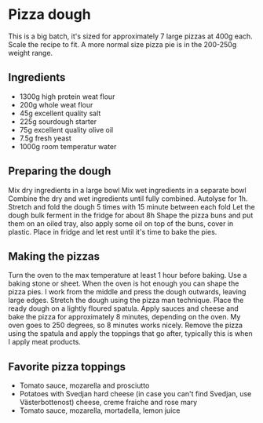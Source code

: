# Pizza dough

This is a big batch, it's sized for approximately 7 large pizzas at 400g each.
Scale the recipe to fit. A more normal size pizza pie is in the 200-250g weight
range.

## Ingredients

* 1300g   high protein weat flour
* 200g    whole weat flour
* 45g     excellent quality salt
* 225g    sourdough starter
* 75g     excellent quality olive oil
* 7.5g    fresh yeast
* 1000g   room temperatur water

## Preparing the dough

Mix dry ingredients in a large bowl
Mix wet ingredients in a separate bowl
Combine the dry and wet ingredients until fully combined.
Autolyse for 1h.
Stretch and fold the dough 5 times with 15 minute between each fold
Let the dough bulk ferment in the fridge for about 8h
Shape the pizza buns and put them on an oiled tray, also apply some oil on top
of the buns, cover in plastic.
Place in fridge and let rest until it's time to bake the pies.

## Making the pizzas

Turn the oven to the max temperature at least 1 hour before baking. Use a
baking stone or sheet.
When the oven is hot enough you can shape the pizza pies.
I work from the middle and press the dough outwards, leaving large edges.
Stretch the dough using the pizza man technique.
Place the ready dough on a lightly floured spatula.
Apply sauces and cheese and bake the pizza for approximately 8 minutes,
depending on the oven. My oven goes to 250 degrees, so 8 minutes works nicely.
Remove the pizza using the spatula and apply the toppings that go after,
typically this is when I apply meat products.

## Favorite pizza toppings

* Tomato sauce, mozarella and prosciutto
* Potatoes with Svedjan hard cheese (in case you can't find Svedjan, use Västerbottenost) cheese, creme fraiche and rose mary
* Tomato sauce, mozarella, mortadella, lemon juice
